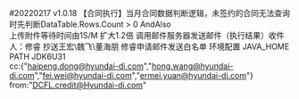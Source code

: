 #20220217 v1.0.18
	【合同执行】当月合同数据判断逻辑，未签约的合同无法查询时先判断DataTable.Rows.Count > 0 AndAlso  
	上传附件等待时间由1S/M  扩大1.2倍
	调用邮件服务器发送邮件（执行结果）收件人：修睿 抄送王宏\魏飞\董海朋
	修睿申请邮件发送白名单
	环境配置 JAVA_HOME  PATH  JDK6U31  
	cc:{"haipeng.dong@hyundai-di.com","hong.wang@hyundai-di.com","fei.wei@hyundai-di.com","ermei.yuan@hyundai-di.com"}
	from:"DCFL.credit@Hyundai-di.com"